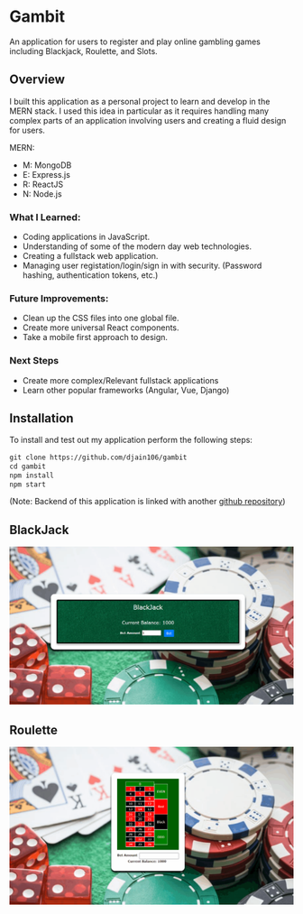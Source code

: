 # Gambit

An application for users to register and play online gambling games including Blackjack, Roulette, and Slots.

## Overview

I built this application as a personal project to learn and develop in the MERN stack. I used this idea in particular as it requires handling many complex parts of an application involving users and creating a fluid design for users.

MERN:
- M: MongoDB
- E: Express.js
- R: ReactJS
- N: Node.js

### What I Learned:
- Coding applications in JavaScript.
- Understanding of some of the modern day web technologies.
- Creating a fullstack web application.
- Managing user registation/login/sign in with security. (Password hashing, authentication tokens, etc.)

### Future Improvements:
- Clean up the CSS files into one global file.
- Create more universal React components.
- Take a mobile first approach to design.

### Next Steps
- Create more complex/Relevant fullstack applications
- Learn other popular frameworks (Angular, Vue, Django)

## Installation

To install and test out my application perform the following steps:

```
git clone https://github.com/djain106/gambit
cd gambit 
npm install
npm start
```
(Note: Backend of this application is linked with another [github repository](https://github.com/djain106/gambit-backend))

## BlackJack
<img src="./assets/BlackJack.gif">

## Roulette
<img src="./assets/Roulette.gif">


